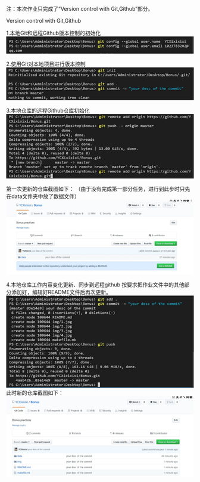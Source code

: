 注：本次作业只完成了“Version control with Git,Github”部分。

Version control with Git,Github

1.本地Git和远程Github版本控制的初始化
    ![screenshots](./img/1.jpg)

2.使用Git对本地项目进行版本控制
    ![screenshots](./img/2.jpg)

3.本地仓库的远程Github仓库初始化
    ![screenshots](./img/3.jpg)
  
  第一次更新的仓库截图如下：
  （由于没有完成第一部分任务，进行到此步时只先在data文件夹中放了数据文件）
    ![screenshots](./img/4.jpg)


4.本地仓库工作内容变化更新、同步到远程github
  按要求把作业文件中的其他部分添加好，编辑好README文件后再次更新。
      ![screenshots](./img/5.jpg)
  此时新的仓库截图如下：
      ![screenshots](./img/6.jpg)
